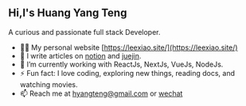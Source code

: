 ## Hi,I's Huang Yang Teng

A curious and passionate full stack Developer.

* 👨‍💻 My personal website [https://leexiao.site/](https://leexiao.site/)
* 📝 I write articles on [notion](https://max-h.notion.site/MY-Knowledge-Architecture-deb89b4a29a94670aeefc7faa0705c1a?pvs=4) and [juejin](https://juejin.cn/user/4388906148312295/posts?sort=popular).
* 🌱 I’m currently working with ReactJs, NextJs, VueJs, NodeJs.
* ⚡ Fun fact: I love coding, exploring new things, reading docs, and watching movies.
* 📫 Reach me at hyangteng@gmail.com or [wechat](https://leexiao.site/wechat)

